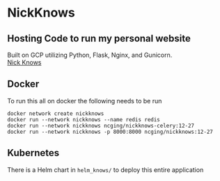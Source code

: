 # NickKnows

## Hosting Code to run my personal website

Built on GCP utilizing Python, Flask, Nginx, and Gunicorn. <br>
[Nick Knows](https://www.nickknows.net)

## Docker

To run this all on docker the following needs to be run
```
docker network create nickknows
docker run --network nickknows --name redis redis
docker run --network nickknows ncging/nickknows-celery:12-27
docker run --network nickknows -p 8000:8000 ncging/nickknows:12-27
```

## Kubernetes

There is a Helm chart in `helm_knows/` to deploy this entire application